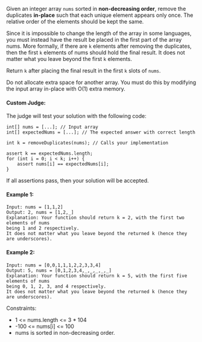 Given an integer array `nums` sorted in **non-decreasing order**, remove the duplicates 
**in-place** such that each unique element appears only once. The relative order of the 
elements should be kept the same.

Since it is impossible to change the length of the array in some languages, you must 
instead have the result be placed in the first part of the array nums. More formally, 
if there are `k` elements after removing the duplicates, then the first `k` elements of 
nums should hold the final result. It does not matter what you leave beyond the first 
`k` elements.

Return `k` after placing the final result in the first `k` slots of `nums`.

Do not allocate extra space for another array. You must do this by modifying the input 
array in-place with O(1) extra memory.

#### Custom Judge:

The judge will test your solution with the following code:

```
int[] nums = [...]; // Input array
int[] expectedNums = [...]; // The expected answer with correct length

int k = removeDuplicates(nums); // Calls your implementation

assert k == expectedNums.length;
for (int i = 0; i < k; i++) {
    assert nums[i] == expectedNums[i];
}
```
If all assertions pass, then your solution will be accepted.

#### Example 1:
```
Input: nums = [1,1,2]
Output: 2, nums = [1,2,_]
Explanation: Your function should return k = 2, with the first two elements of nums 
being 1 and 2 respectively.
It does not matter what you leave beyond the returned k (hence they are underscores).
```

#### Example 2:
```
Input: nums = [0,0,1,1,1,2,2,3,3,4]
Output: 5, nums = [0,1,2,3,4,_,_,_,_,_]
Explanation: Your function should return k = 5, with the first five elements of nums 
being 0, 1, 2, 3, and 4 respectively.
It does not matter what you leave beyond the returned k (hence they are underscores).
```

Constraints:

- 1 <= nums.length <= 3 * 104
- -100 <= nums[i] <= 100
- nums is sorted in non-decreasing order.


